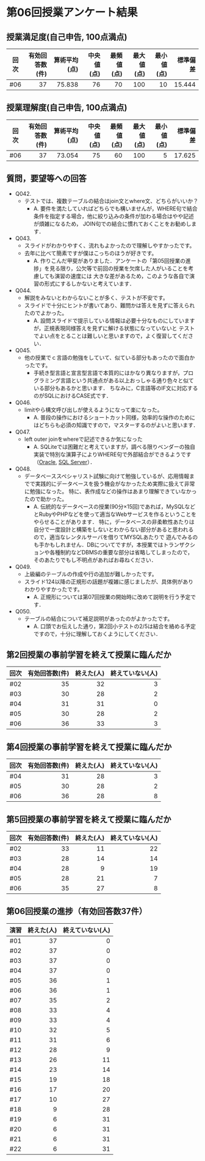 # 第06回授業アンケート結果
## 授業満足度(自己申告, 100点満点)
|回次|有効回答数(件)|算術平均(点)|中央値(点)|最頻値(点)|最大値(点)|最小値(点)|標準偏差|
|:---:|----:|----:|----:|----:|----:|----:|----:|
|#06|37|75.838|76|70|100|10|15.444|

## 授業理解度(自己申告, 100点満点)
|回次|有効回答数(件)|算術平均(点)|中央値(点)|最頻値(点)|最大値(点)|最小値(点)|標準偏差|
|:---:|----:|----:|----:|----:|----:|----:|----:|
|#06|37|73.054|75|60|100|5|17.625|

## 質問，要望等への回答
- Q042.
  - テストでは、複数テーブルの結合はjoin文とwhere文、どちらがいいか？
    - A. 要件を満たしていればどちらでも構いませんが，WHERE句で結合条件を指定する場合，他に絞り込みの条件が加わる場合はやや記述が煩雑になるため，
    JOIN句での結合に慣れておくことをお勧めします．
- Q043.
  - スライドがわかりやすく、流れもよかったので理解しやすかったです。
  - 去年に比べて簡素ですが僕はこっちのほうが好きです。
    - A. 作りこんだ甲斐がありました．アンケートの「第05回授業の進捗」を見る限り，公欠等で前回の授業を欠席した人がいることを考慮しても演習の速度には
    大きな差があるため，このような各自で演習の形式にするしかないと考えています．
- Q044.
  - 解説をみないとわからないことが多く、テストが不安です。
  - スライドで十分にヒントが書いてあり、難問かは答えを見ずに答えられたのでよかった。
    - A. 設問スライドで提示している情報は必要十分なものにしていますが，正規表現同様答えを見ずに解ける状態になっていないと
    テストでよい点をとることは難しいと思いますので，よく復習してください．
- Q045.
  - 他の授業でｃ言語の勉強をしていて、似ている部分もあったので面白かったです。
    - 手続き型言語と宣言型言語で本質的にはかなり異なりますが，プログラミング言語という共通点がある以上おっしゃる通り色々と似ている部分もあるかと思います．
    ちなみに，C言語等のIF文に対応するのがSQLにおけるCASE式です．
- Q046.
  - limitやら構文呼び出しが使えるようになって楽になった。
    - A. 普段の操作におけるショートカット同様，効率的な操作のためにはどちらも必須の知識ですので，マスターするのがよいと思います．
- Q047.
  - left outer joinをwhereで記述できるか気になった
    - A. SQLiteでは困難だと考えていますが，調べる限りベンダーの独自実装で特別な演算子によりWHERE句で外部結合ができるようです
    （[Oracle](http://software.fujitsu.com/jp/manual/manualfiles/m140019/j2ul1738/07z200/j1738-00-08-03-01.html), 
    [SQL Server](https://docs.microsoft.com/ja-jp/sql/sql-server/install/outer-join-operators-and-are-not-supported-in-90-or-later-compatibility-modes?view=sql-server-2014)）．
- Q048.
  - データベーススペシャリスト試験に向けて勉強しているが、応用情報までで実践的にデータベースを扱う機会がなかったため実際に扱えて非常に勉強になった。
  特に、表作成などの操作はあまり理解できていなかったので助かった。
    - A. 伝統的なデータベースの授業(90分×15回)であれば，MySQLなどとRubyやPHPなどを使って適当なWebサービスを作るということをやらせることがあります．
    特に，データベースの非柔軟性あたりは自分で一度設計と構築をしないとわからない部分があると思われるので，適当なレンタルサーバを借りてMYSQLあたりで
    遊んでみるのも手かもしれません．DBについてですが，本授業ではトランザクションや各種制約などDBMSの重要な部分は省略してしまったので，
    そのあたりでもし不明点があればお尋ねください．
- Q049.
  - 上級編のテーブルの作成や行の追加が難しかったです。
  - スライド124以降の正規形の話題が複雑に感じましたが、具体例がありわかりやすかったです。
    - A. 正規形については第07回授業の開始時に改めて説明を行う予定です．
- Q050.
  - テーブルの結合について補足説明があったのがよかったです。
    - A. 口頭でお伝えした通り，第2回小テストの2/5は結合を絡める予定ですので，十分に理解しておくようにしてください．

## 第2回授業の事前学習を終えて授業に臨んだか
|回次|有効回答数(件)|終えた(人)|終えていない(人)|
|:---:|----:|----:|----:|
|#02|35|32|3|
|#03|30|28|2|
|#04|31|31|0|
|#05|30|28|2|
|#06|36|33|3|

## 第4回授業の事前学習を終えて授業に臨んだか
|回次|有効回答数(件)|終えた(人)|終えていない(人)|
|:---:|----:|----:|----:|
|#04|31|28|3|
|#05|30|28|2|
|#06|36|28|8|

## 第5回授業の事前学習を終えて授業に臨んだか
|回次|有効回答数(件)|終えた(人)|終えていない(人)|
|:---:|----:|----:|----:|
|#02|33|11|22|
|#03|28|14|14|
|#04|28|9|19|
|#05|28|21|7|
|#06|35|27|8|

## 第06回授業の進捗（有効回答数37件）
|演習|終えた(人)|終えていない(人)|
|:---:|----:|----:|
|#01|37|0|
|#02|37|0|
|#03|37|0|
|#04|37|0|
|#05|36|1|
|#06|36|1|
|#07|35|2|
|#08|33|4|
|#09|33|4|
|#10|32|5|
|#11|31|6|
|#12|28|9|
|#13|26|11|
|#14|23|14|
|#15|19|18|
|#16|17|20|
|#17|10|27|
|#18|9|28|
|#19|6|31|
|#20|6|31|
|#21|6|31|
|#22|6|31|
